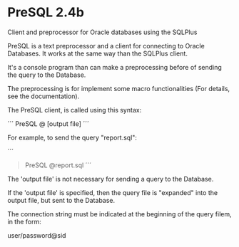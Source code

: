PreSQL 2.4b
===========

Client and preprocessor for Oracle databases using the SQLPlus

PreSQL is a text preprocessor and a client for connecting to Oracle Databases. It works at the same way than the SQLPlus client.

It's a console program than can make a preprocessing before of sending the query to the Database.

The preprocessing is for implement some macro functionalities (For details, see the documentation).

The PreSQL client, is called using this syntax:

´´´
PreSQL @<query file> [output file]
´´´

For example, to send the query "report.sql":

´´´
> PreSQL @report.sql
´´´

The 'output file' is not necessary for sending a query to the Database.

If the 'output file' is specified, then the query file is "expanded" into the output file, but sent to the Database.

The connection string must be indicated at the beginning of the query filem, in the form:

user/password@sid

